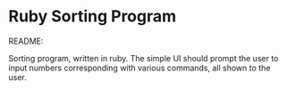 # Ruby Sorting Program

README:

Sorting program, written in ruby. The simple UI should prompt the user to input numbers corresponding with various commands, all shown to the user.
